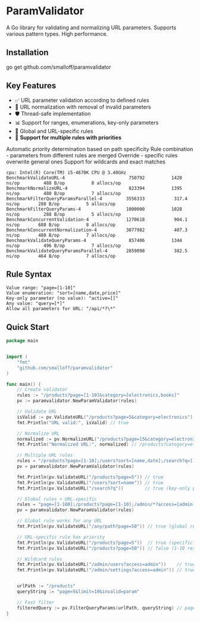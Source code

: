 # ParamValidator

A Go library for validating and normalizing URL parameters. Supports various pattern types. High performance.

## Installation
go get github.com/smalloff/paramvalidator

## Key Features

- ✅ URL parameter validation according to defined rules  
- 🔄 URL normalization with removal of invalid parameters  
- 🛡️ Thread-safe implementation  
- 📊 Support for ranges, enumerations, key-only parameters  
- 🎯 Global and URL-specific rules  
- 🔀 **Support for multiple rules with priorities**

Automatic priority determination based on path specificity
Rule combination - parameters from different rules are merged
Override - specific rules overwrite general ones
Support for wildcards and exact matches
```
cpu: Intel(R) Core(TM) i5-4670K CPU @ 3.40GHz
BenchmarkValidateURL-4                   	  750792	      1428 ns/op	     488 B/op	       8 allocs/op
BenchmarkNormalizeURL-4                  	  823394	      1395 ns/op	     480 B/op	       7 allocs/op
BenchmarkFilterQueryParamsParallel-4     	 3556333	       317.4 ns/op	     288 B/op	       5 allocs/op
BenchmarkFilterQueryParams-4             	 1000000	      1028 ns/op	     288 B/op	       5 allocs/op
BenchmarkConcurrentValidation-4          	 1270618	       904.1 ns/op	     688 B/op	       8 allocs/op
BenchmarkConcurrentNormalization-4       	 3077982	       407.3 ns/op	     480 B/op	       7 allocs/op
BenchmarkValidateQueryParams-4           	  857406	      1344 ns/op	     496 B/op	       7 allocs/op
BenchmarkValidateQueryParamsParallel-4   	 2859098	       382.5 ns/op	     464 B/op	       7 allocs/op
```

## Rule Syntax

```
Value range: "page=[1-10]"
Value enumeration: "sort=[name,date,price]"
Key-only parameter (no value): "active=[]"
Any value: "query=[*]"
Allow all parameters for URL: "/api/*?\*"
```

## Quick Start

```go
package main


import (
	"fmt"
	"github.com/smalloff/paramvalidator"
)

func main() {
	// Create validator
	rules := "/products?page=[1-10]&category=[electronics,books]"
	pv := paramvalidator.NewParamValidator(rules)

	// Validate URL
	isValid := pv.ValidateURL("/products?page=5&category=electronics")
	fmt.Println("URL valid:", isValid) // true

	// Normalize URL
	normalized := pv.NormalizeURL("/products?page=15&category=electronics&invalid=param")
	fmt.Println("Normalized URL:", normalized) // /products?category=electronics

	// Multiple URL rules
	rules = "/products?page=[1-10];/users?sort=[name,date];/search?q=[]"
	pv = paramvalidator.NewParamValidator(rules)

	fmt.Println(pv.ValidateURL("/products?page=5")) // true
	fmt.Println(pv.ValidateURL("/users?sort=name")) // true
	fmt.Println(pv.ValidateURL("/search?q"))        // true (key-only parameter)

	// Global rules + URL-specific
	rules = "page=[1-100];/products?page=[1-10];/admin/*?access=[admin,superuser]"
	pv = paramvalidator.NewParamValidator(rules)

	// Global rule works for any URL
	fmt.Println(pv.ValidateURL("/any/path?page=50")) // true (global rule)

	// URL-specific rule has priority
	fmt.Println(pv.ValidateURL("/products?page=5"))  // true (specific rule)
	fmt.Println(pv.ValidateURL("/products?page=50")) // false (1-10 restriction)

	// Wildcard rules
	fmt.Println(pv.ValidateURL("/admin/users?access=admin"))    // true
	fmt.Println(pv.ValidateURL("/admin/settings?access=admin")) // true


	urlPath := "/products"
	queryString := "page=5&limit=10&invalid=param"

	// Fast filter
	filteredQuery := pv.FilterQueryParams(urlPath, queryString) // page=5
}
```
